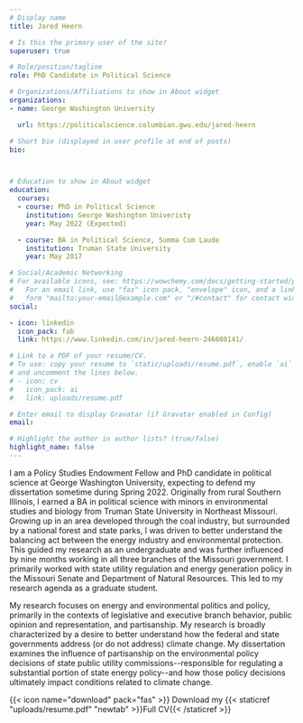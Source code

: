 ```yaml
---
# Display name
title: Jared Heern

# Is this the primary user of the site?
superuser: true

# Role/position/tagline
role: PhD Candidate in Political Science

# Organizations/Affiliations to show in About widget
organizations:
- name: George Washington University

  url: https://politicalscience.columbian.gwu.edu/jared-heern

# Short bio (displayed in user profile at end of posts)
bio: 



# Education to show in About widget
education:
  courses:
  - course: PhD in Political Science
    institution: George Washington Univeristy
    year: May 2022 (Expected)

  - course: BA in Political Science, Summa Cum Laude
    institution: Truman State University
    year: May 2017

# Social/Academic Networking
# For available icons, see: https://wowchemy.com/docs/getting-started/page-builder/#icons
#   For an email link, use "fas" icon pack, "envelope" icon, and a link in the
#   form "mailto:your-email@example.com" or "/#contact" for contact widget.
social:

- icon: linkedin
  icon_pack: fab
  link: https://www.linkedin.com/in/jared-heern-246608141/

# Link to a PDF of your resume/CV.
# To use: copy your resume to `static/uploads/resume.pdf`, enable `ai` icons in `params.toml`, 
# and uncomment the lines below.
# - icon: cv
#   icon_pack: ai
#   link: uploads/resume.pdf

# Enter email to display Gravatar (if Gravatar enabled in Config)
email: 

# Highlight the author in author lists? (true/false)
highlight_name: false
---
```


I am a Policy Studies Endowment Fellow and PhD candidate in political science at George Washington University, expecting to defend my dissertation sometime during Spring 2022. Originally from rural Southern Illinois, I earned a BA in political science with minors in environmental studies and biology from Truman State University in Northeast Missouri. Growing up in an area developed through the coal industry, but surrounded by a national forest and state parks, I was driven to better understand the balancing act between the energy industry and environmental protection. This guided my research as an undergraduate and was further influenced by nine months working in all three branches of the Missouri government. I primarily worked with state utility regulation and energy generation policy in the Missouri Senate and Department of Natural Resources. This led to my research agenda as a graduate student. 

My research focuses on energy and environmental politics and policy, primarily in the contexts of legislative and executive branch behavior, public opinion and representation, and partisanship. My research is broadly characterized by a desire to better understand how the federal and state governments address (or do not address) climate change. My dissertation examines the influence of partisanship on the environmental policy decisions of state public utility commissions--responsible for regulating a substantial portion of state energy policy--and how those policy decisions ultimately impact conditions related to climate change.

{{< icon name="download" pack="fas" >}} Download my {{< staticref "uploads/resume.pdf" "newtab" >}}Full CV{{< /staticref >}}
